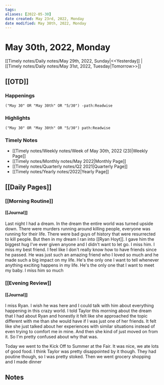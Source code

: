 ```yaml
---
tags:
aliases: [2022-05-30]
date created: May 23rd, 2022, Monday
date modified: May 30th, 2022, Monday
---
```


# May 30th, 2022, Monday

[[Timely notes/Daily notes/May 29th, 2022, Sunday|<<Yesterday]] | [[Timely notes/Daily notes/May 31st, 2022, Tuesday|Tomorrow>>]]

## [[OTD]]

### Happenings

```query
("May 30" OR "May 30th" OR "5/30") -path:Readwise
```

### Highlights

```query
("May 30" OR "May 30th" OR "5/30") path:Readwise
```

### Timely Notes

- [[Timely notes/Weekly notes/Week of May 30th, 2022 (23)|Weekly Page]]
- [[Timely notes/Monthly notes/May 2022|Monthly Page]]
- [[Timely notes/Quarterly notes/Q2 2021|Quarterly Page]]
- [[Timely notes/Yearly notes/2022|Yearly Page]]

## [[Daily Pages]]

### [[Morning Routine]]

#### [[Journal]]

Last night I had a dream. In the dream the entire world was turned upside down. There were murders running around killing people, everyone was running for their life. There were bad guys of history that were resurrected to kill people. But then in my dream I ran into [[Ryan Hoyt]]. I gave him the biggest hug I've ever given anyone and I didn't want to let go. I miss him. I miss my best friend. I feel like I don't really know how to have friends since he passed. He was just such an amazing friend who I loved so much and he made such a big impact on my life. He's the only one I want to tell whenever anything exciting happens in my life. He's the only one that I want to meet my baby. I miss him so much

### [[Evening Review]]

#### [[Journal]]

I miss Ryan. I wish he was here and I could talk with him about everything happening in this crazy world. I told Taylor this morning about the dream that I had about Ryan and honestly it felt like she approached the topic different with me than she would have if I was just one of her friends. It felt like she just talked about her experiences with similar situations instead of even trying to comfort me in mine. And then she kind of just moved on from it. So I'm pretty confused about why that was.

Today we went to the Kick Off to Summer at the Fair. It was nice, we ate lots of good food. I think Taylor was pretty disappointed by it though. They had poutine though, so I was pretty stoked. Then we went grocery shopping and I made dinner

## Notes
